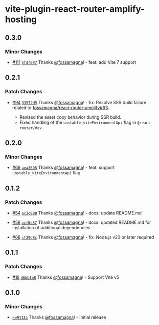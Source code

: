 # vite-plugin-react-router-amplify-hosting

## 0.3.0

### Minor Changes

- [#111](https://github.com/fossamagna/react-router-amplify/pull/111) [`5fdfe97`](https://github.com/fossamagna/react-router-amplify/commit/5fdfe9703f813832775cafde44d31060d994eb47) Thanks [@fossamagna](https://github.com/fossamagna)! - feat: add Vite 7 support

## 0.2.1

### Patch Changes

- [#94](https://github.com/fossamagna/react-router-amplify/pull/94) [`33572d5`](https://github.com/fossamagna/react-router-amplify/commit/33572d55013e33dc8591c2905ef054e32ba35158) Thanks [@fossamagna](https://github.com/fossamagna)! - fix: Resolve SSR build failure related to [fossamagna/react-router-amplify#93](https://github.com/fossamagna/react-router-amplify/issues/93).

  - Revised the asset copy behavior during SSR build.
  - Fixed handling of the `unstable_viteEnvironmentApi` flag in `@react-router/dev`.

## 0.2.0

### Minor Changes

- [#69](https://github.com/fossamagna/react-router-amplify/pull/69) [`aea2695`](https://github.com/fossamagna/react-router-amplify/commit/aea2695b3f9cbf4f508f961b9a523a216cf40320) Thanks [@fossamagna](https://github.com/fossamagna)! - feat: support `unstable_viteEnvironmentApi` flag

## 0.1.2

### Patch Changes

- [#54](https://github.com/fossamagna/react-router-amplify/pull/54) [`ac3c898`](https://github.com/fossamagna/react-router-amplify/commit/ac3c898ec9adf4615558f561f77013932ae08f30) Thanks [@fossamagna](https://github.com/fossamagna)! - docs: update README.md

- [#59](https://github.com/fossamagna/react-router-amplify/pull/59) [`acf8c87`](https://github.com/fossamagna/react-router-amplify/commit/acf8c875d027fb7f66531bca41ad9cb28f76485a) Thanks [@fossamagna](https://github.com/fossamagna)! - docs: updated README.md for installation of additional dependencies

- [#68](https://github.com/fossamagna/react-router-amplify/pull/68) [`cf39d8c`](https://github.com/fossamagna/react-router-amplify/commit/cf39d8c71080b87049c670249edcacbb4eae49f7) Thanks [@fossamagna](https://github.com/fossamagna)! - fix: Node.js v20 or later required

## 0.1.1

### Patch Changes

- [#18](https://github.com/fossamagna/react-router-amplify/pull/18) [`d6bb1b8`](https://github.com/fossamagna/react-router-amplify/commit/d6bb1b81d2b3361b186ce074dd7f6a2fd0ef540e) Thanks [@fossamagna](https://github.com/fossamagna)! - Support Vite v5

## 0.1.0

### Minor Changes

- [`ee9113b`](https://github.com/fossamagna/react-router-amplify/commit/ee9113b91143ae633f3d481ad18a9db4ee26a2b7) Thanks [@fossamagna](https://github.com/fossamagna)! - Initial release
